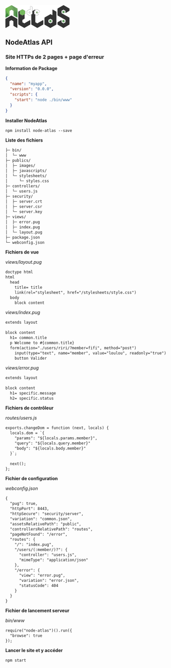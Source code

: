 <img class="logo" src="media/images/min/battles/node-atlas.png" src="NodeAtlas API">

<h2>NodeAtlas API</h2>

<h3>Site HTTPs de 2 pages + page d'erreur</h3>

<p><strong>Information de Package</strong></p>

```json
{
  "name": "myapp",
  "version": "0.0.0",
  "scripts": {
    "start": "node ./bin/www"
  }
}
```

<p><strong>Installer NodeAtlas</strong></p>

<pre><code class="lang-bash">npm install node-atlas --save</code></pre>

<p><strong>Liste des fichiers</strong></p>

<pre><code>├─ bin/
│  └─ www
├─ publics/
│  ├─ images/
│  ├─ javascripts/
│  └─ stylesheets/
│     └─ styles.css
├─ controllers/
│  └─ users.js
├─ security/
│  ├─ server.crt
│  ├─ server.csr
│  └─ server.key
├─ views/
│  ├─ error.pug
│  ├─ index.pug
│  └─ layout.pug
├─ package.json
└─ webconfig.json</code></pre>

<p><strong>Fichiers de vue</strong></p>

<p><em>views/layout.pug</em></p>

<pre><code class="lang-html">doctype html
html
  head
    title= title
    link(rel="stylesheet", href="/stylesheets/style.css")
  body
    block content</code></pre>

<p><em>views/index.pug</em></p>

<pre><code class="lang-html">extends layout

block content
  h1= common.title
  p Welcome to #{common.title}
  form(action="./users/riri/?member=fifi", method="post")
    input(type="text", name="member", value="loulou", readonly="true")
    button Valider</code></pre>

<p><em>views/error.pug</em></p>

<pre><code class="lang-html">extends layout

block content
  h1= specific.message
  h2= specific.status</code></pre>

<p><strong>Fichiers de contrôleur</strong></p>

<p><em>routes/users.js</em></p>

<pre><code class="lang-html">exports.changeDom = function (next, locals) {
  locals.dom = `{
    "params": "${locals.params.member}",
    "query": "${locals.query.member}"
    "body": "${locals.body.member}"
  }`;

  next();
};</code></pre>

<p><strong>Fichier de configuration</strong></p>

<p><em>webconfig.json</em></p>

<pre><code class="lang-json">{
  "pug": true,
  "httpPort": 8443,
  "httpSecure": "security/server",
  "variation": "common.json",
  "assetsRelativePath": "public",
  "controllersRelativePath": "routes",
  "pageNotFound": "/error",
  "routes": {
    "/": "index.pug",
    "/users/(:member/)?": {
      "controller": "users.js",
      "mimeType": "application/json"
    },
    "/error": {
      "view": "error.pug",
      "variation": "error.json",
      "statusCode": 404
    }
  }
}</code></pre>

<p><strong>Fichier de lancement serveur</strong></p>

<p><em>bin/www</em></p>

<pre><code class="lang-js">require("node-atlas")().run({
  "browse": true
});</code></pre>

<p><strong>Lancer le site et y accéder</strong></p>

<pre><code class="lang-bash">npm start</code></pre>